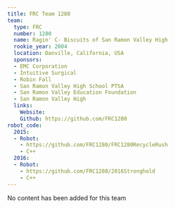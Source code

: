 ```yaml
---
title: FRC Team 1280
team:
  type: FRC
  number: 1280
  name: Ragin' C- Biscuits of San Ramon Valley High
  rookie_year: 2004
  location: Danville, California, USA
  sponsors:
  - EMC Corporation
  - Intuitive Surgical
  - Robin Fall
  - San Ramon Valley High School PTSA
  - San Ramon Valley Education Foundation
  - San Ramon Valley High
  links:
    Website: 
    Github: https://github.com/FRC1280
robot_code:
  2015:
  - Robot:
    - https://github.com/FRC1280/FRC1280RecycleRush
    - C++
  2016:
  - Robot:
    - https://github.com/FRC1280/2016Stronghold
    - C++
---
```


No content has been added for this team